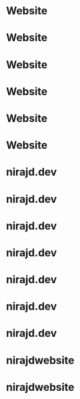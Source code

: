 # Website
# Website
# Website
# Website
# Website
# Website
# nirajd.dev
# nirajd.dev
# nirajd.dev
# nirajd.dev
# nirajd.dev
# nirajd.dev
# nirajd.dev
# nirajdwebsite
# nirajdwebsite
